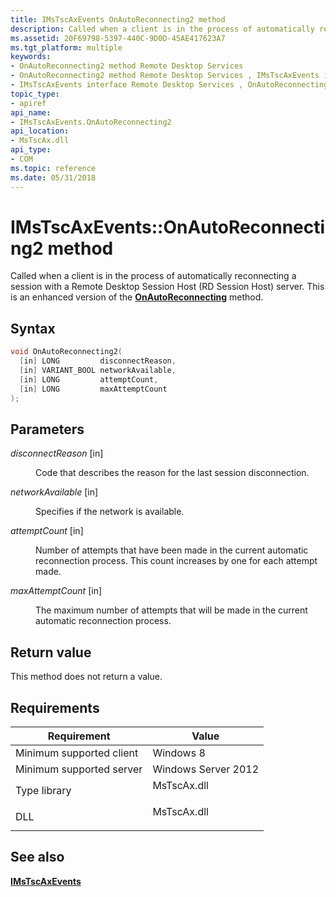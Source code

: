 ```yaml
---
title: IMsTscAxEvents OnAutoReconnecting2 method
description: Called when a client is in the process of automatically reconnecting a session with a Remote Desktop Session Host (RD Session Host) server.
ms.assetid: 20F69798-5397-440C-9D0D-45AE417623A7
ms.tgt_platform: multiple
keywords:
- OnAutoReconnecting2 method Remote Desktop Services
- OnAutoReconnecting2 method Remote Desktop Services , IMsTscAxEvents interface
- IMsTscAxEvents interface Remote Desktop Services , OnAutoReconnecting2 method
topic_type:
- apiref
api_name:
- IMsTscAxEvents.OnAutoReconnecting2
api_location:
- MsTscAx.dll
api_type:
- COM
ms.topic: reference
ms.date: 05/31/2018
---
```


# IMsTscAxEvents::OnAutoReconnecting2 method

Called when a client is in the process of automatically reconnecting a session with a Remote Desktop Session Host (RD Session Host) server. This is an enhanced version of the [**OnAutoReconnecting**](-imstscaxevents--onautoreconnecting.md) method.

## Syntax


```C++
void OnAutoReconnecting2(
  [in] LONG         disconnectReason,
  [in] VARIANT_BOOL networkAvailable,
  [in] LONG         attemptCount,
  [in] LONG         maxAttemptCount
);
```



## Parameters

<dl> <dt>

*disconnectReason* \[in\]
</dt> <dd>

Code that describes the reason for the last session disconnection.

</dd> <dt>

*networkAvailable* \[in\]
</dt> <dd>

Specifies if the network is available.

</dd> <dt>

*attemptCount* \[in\]
</dt> <dd>

Number of attempts that have been made in the current automatic reconnection process. This count increases by one for each attempt made.

</dd> <dt>

*maxAttemptCount* \[in\]
</dt> <dd>

The maximum number of attempts that will be made in the current automatic reconnection process.

</dd> </dl>

## Return value

This method does not return a value.

## Requirements



| Requirement | Value |
|-------------------------------------|----------------------------------------------------------------------------------------|
| Minimum supported client<br/> | Windows 8<br/>                                                                   |
| Minimum supported server<br/> | Windows Server 2012<br/>                                                         |
| Type library<br/>             | <dl> <dt>MsTscAx.dll</dt> </dl> |
| DLL<br/>                      | <dl> <dt>MsTscAx.dll</dt> </dl> |



## See also

<dl> <dt>

[**IMsTscAxEvents**](imstscaxevents-interface.md)
</dt> </dl>

 

 





